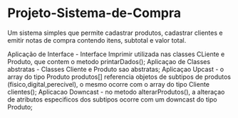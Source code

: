 # Projeto-Sistema-de-Compra
Um sistema simples que permite cadastrar produtos, cadastrar clientes e emitir notas de compra contendo itens, subtotal e valor total.

Aplicação de Interface - Interface Imprimir utilizada nas classes CLiente e Produto, que contem o metodo printarDados();
Aplicaçao de Classes abstratas - Classes Cliente e Produto sao abstratas;
Aplicaçao Upcast - o array do tipo Produto produtos[] referencia objetos de subtipos de produtos (fisico,digital,perecivel), o mesmo ocorre com o array do tipo Cliente clientes();
Aplicacao Downcast - no metodo alterarProdutos(), a alteraçao de atributos especificos dos subtipos ocorre com um downcast do tipo Produto;
